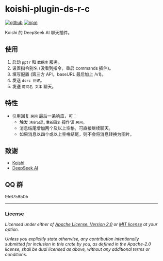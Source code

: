 # koishi-plugin-ds-r-c

[![github](https://img.shields.io/badge/github-araea/ds_r_c-8da0cb?style=for-the-badge&labelColor=555555&logo=github)](https://github.com/araea/koishi-plugin-ds-r-c)
[![npm](https://img.shields.io/npm/v/koishi-plugin-ds-r-c.svg?style=for-the-badge&color=fc8d62&logo=npm)](https://www.npmjs.com/package/koishi-plugin-ds-r-c)

Koishi 的 DeepSeek AI 聊天插件。

## 使用

1. 启动 `pptr` 和 `数据库` 服务。
2. 设置指令别名 (没看到指令，重启 commands 插件)。
3. 填写配置 (第三方 API，baseURL 最后加上 /v1)。
4. 发送 `dsrc 创建`。
5. 发送 `房间名 文本` 聊天。

## 特性

* 引用回复 `房间` 最后一条响应，可：
  * 触发 `清空记录`, `重新回复` 操作该 `房间`。
  * 消息结尾增加两个及以上空格，可直接继续聊天。
  * 如果消息以四个或以上空格结尾，则不会将消息转换为图片。

## 致谢

* [Koishi](https://koishi.chat/)
* [DeepSeek AI](https://deepseek.ai/)

## QQ 群

956758505

---

### License

_Licensed under either of [Apache License, Version 2.0](LICENSE-APACHE) or [MIT license](LICENSE-MIT) at your option._

_Unless you explicitly state otherwise, any contribution intentionally submitted
for inclusion in this crate by you, as defined in the Apache-2.0 license, shall
be dual licensed as above, without any additional terms or conditions._
